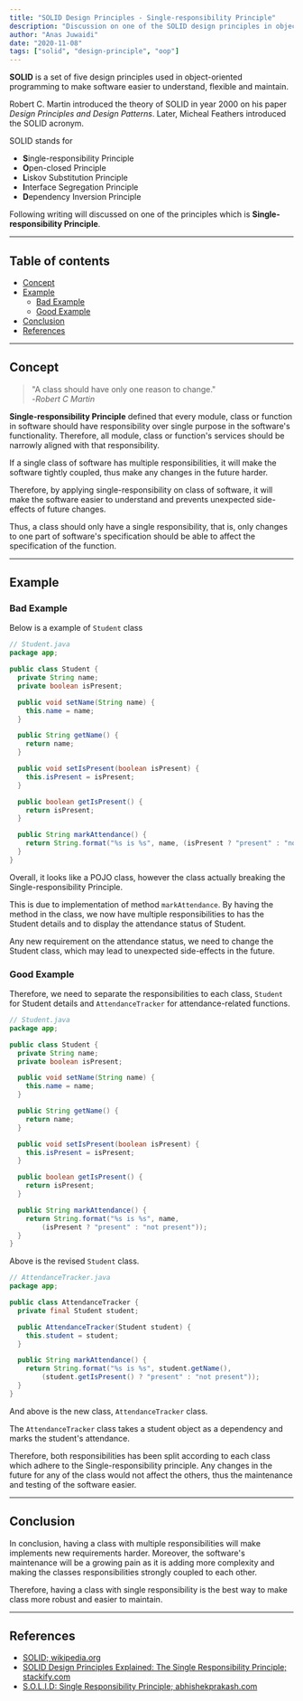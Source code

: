 ```yaml
---
title: "SOLID Design Principles - Single-responsibility Principle"
description: "Discussion on one of the SOLID design principles in object-oriented software development"
author: "Anas Juwaidi"
date: "2020-11-08"
tags: ["solid", "design-principle", "oop"]
---
```


**SOLID** is a set of five design principles used in object-oriented programming to make software easier to understand, flexible and maintain.

Robert C. Martin introduced the theory of SOLID in year 2000 on his paper *Design Principles and Design Patterns*. Later, Micheal Feathers introduced the SOLID acronym.

SOLID stands for
- **S**ingle-responsibility Principle
- **O**pen-closed Principle
- **L**iskov Substitution Principle
- **I**nterface Segregation Principle
- **D**ependency Inversion Principle

Following writing will discussed on one of the principles which is **Single-responsibility Principle**.

---

## Table of contents
* [Concept](#concept)
* [Example](#example)
  * [Bad Example](#bad-example)
  * [Good Example](#good-example)
* [Conclusion](#conclusion)
* [References](#references)

---

<a name="concept"></a>
## Concept

> "A class should have only one reason to change."<br/>
>  -*Robert C Martin*

**Single-responsibility Principle** defined that every module, class or function in software should have responsibility over single purpose in the software's functionality. Therefore, all module, class or function's services should be narrowly aligned with that responsibility.

If a single class of software has multiple responsibilities, it will make the software tightly coupled, thus make any changes in the future harder.

Therefore, by applying single-responsibility on class of software, it will make the software easier to understand and prevents unexpected side-effects of future changes.

Thus, a class should only have a single responsibility, that is, only changes to one part of software's specification should be able to affect the specification of the function.

---

<a name="example"></a>
## Example

<a name="bad-example"></a>
### Bad Example

Below is a example of `Student` class

```java
// Student.java
package app;

public class Student {
  private String name;
  private boolean isPresent;

  public void setName(String name) {
    this.name = name;
  }

  public String getName() {
    return name;
  }

  public void setIsPresent(boolean isPresent) {
    this.isPresent = isPresent;
  }

  public boolean getIsPresent() {
    return isPresent;
  }

  public String markAttendance() {
    return String.format("%s is %s", name, (isPresent ? "present" : "not present"));
  }
}
```

Overall, it looks like a POJO class, however the class actually breaking the Single-responsibility Principle.

This is due to implementation of method `markAttendance`. By having the method in the class, we now have multiple responsibilities to has the Student details and to display the attendance status of Student.

Any new requirement on the attendance status, we need to change the Student class, which may lead to unexpected side-effects in the future.

<a name="good-example"></a>
### Good Example

Therefore, we need to separate the responsibilities to each class, `Student` for Student details and `AttendanceTracker` for attendance-related functions.

```java
// Student.java
package app;

public class Student {
  private String name;
  private boolean isPresent;

  public void setName(String name) {
    this.name = name;
  }

  public String getName() {
    return name;
  }

  public void setIsPresent(boolean isPresent) {
    this.isPresent = isPresent;
  }

  public boolean getIsPresent() {
    return isPresent;
  }

  public String markAttendance() {
    return String.format("%s is %s", name,
        (isPresent ? "present" : "not present"));
  }
}
```
Above is the revised `Student` class.

```java
// AttendanceTracker.java
package app;

public class AttendanceTracker {
  private final Student student;

  public AttendanceTracker(Student student) {
    this.student = student;
  }

  public String markAttendance() {
    return String.format("%s is %s", student.getName(),
        (student.getIsPresent() ? "present" : "not present"));
  }
}
```
And above is the new class, `AttendanceTracker` class.

The `AttendanceTracker` class takes a student object as a dependency and marks the student's attendance.

Therefore, both responsibilities has been split according to each class which adhere to the Single-responsibility principle. Any changes in the future for any of the class would not affect the others, thus the maintenance and testing of the software easier.

---

<a name="conclusion"></a>
## Conclusion

In conclusion, having a class with multiple responsibilities will make implements new requirements harder. Moreover, the software's maintenance will be a growing pain as it is adding more complexity and making the classes responsibilities strongly coupled to each other.

Therefore, having a class with single responsibility is the best way to make class more robust and easier to maintain.

---

<a name="references"></a>
## References

* [SOLID; wikipedia.org](https://en.wikipedia.org/wiki/SOLID)
* [SOLID Design Principles Explained: The Single Responsibility Principle; stackify.com](https://stackify.com/solid-design-principles/)
* [S.O.L.I.D: Single Responsibility Principle; abhishekprakash.com](https://blog.abhishekprakash.com/2020-03-25-s-o-l-i-d-single-responsibility-principle/)
